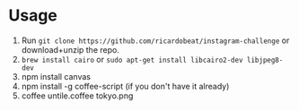 # Usage

1. Run `git clone https://github.com/ricardobeat/instagram-challenge` or download+unzip the repo.
2. `brew install cairo` or `sudo apt-get install libcairo2-dev libjpeg8-dev`
3. npm install canvas
4. npm install -g coffee-script (if you don't have it already)
5. coffee untile.coffee tokyo.png